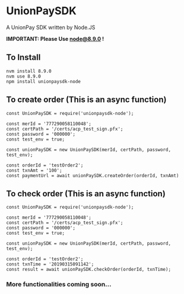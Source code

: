 # UnionPaySDK

A UnionPay SDK written by Node.JS

**IMPORTANT: Please Use node@8.9.0 !**

## To Install
    nvm install 8.9.0
    nvm use 8.9.0
    npm install unionpaysdk-node


## To create order (This is an async function)
    const UnionPaySDK = require('unionpaysdk-node');

    const merId = '777290058110048';
    const certPath = '/certs/acp_test_sign.pfx';
    const password = '000000';
    const test_env = true;

    const unionPaySDK = new UnionPaySDK(merId, certPath, password, test_env);

    const orderId = 'testOrder2';
    const txnAmt = '100';
    const paymentUrl = await unionPaySDK.createOrder(orderId, txnAmt)

## To check order (This is an async function) 
    const UnionPaySDK = require('unionpaysdk-node');

    const merId = '777290058110048';
    const certPath = '/certs/acp_test_sign.pfx';
    const password = '000000';
    const test_env = true;

    const unionPaySDK = new UnionPaySDK(merId, certPath, password, test_env);

    const orderId = 'testOrder2';
    const txnTime = '20190315091142';
    const result = await unionPaySDK.checkOrder(orderId, txnTime);

### More functionalities coming soon...
